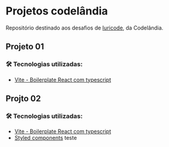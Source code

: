 # Projetos codelândia

Repositório destinado aos desafios de [Iuricode](https://github.com/iuricode), da Codelândia.

## Projeto 01

### 🛠 Tecnologias utilizadas:

- [Vite - Boilerplate React com typescript](https://vitejs.dev/)

## Projto 02

### 🛠 Tecnologias utilizadas:

- [Vite - Boilerplate React com typescript](https://vitejs.dev/)
- [Styled components](https://styled-components.com/)
teste